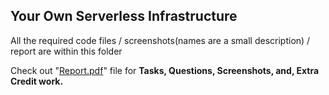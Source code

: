 ## Your Own Serverless Infrastructure

All the required code files / screenshots(names are a small description) / report are within this folder

Check out "[Report.pdf](https://github.com/shubhamsingla27/COEN241_CloudComputing/blob/main/HW2/Report.pdf)" file for **Tasks, Questions, Screenshots, and, Extra Credit work.**
